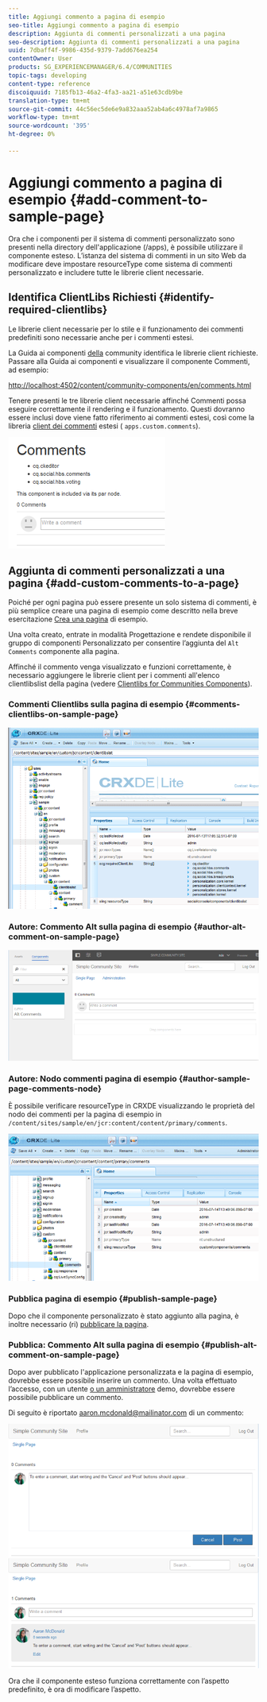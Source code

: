 ```yaml
---
title: Aggiungi commento a pagina di esempio
seo-title: Aggiungi commento a pagina di esempio
description: Aggiunta di commenti personalizzati a una pagina
seo-description: Aggiunta di commenti personalizzati a una pagina
uuid: 7dbaff4f-9986-435d-9379-7add676ea254
contentOwner: User
products: SG_EXPERIENCEMANAGER/6.4/COMMUNITIES
topic-tags: developing
content-type: reference
discoiquuid: 7185fb13-46a2-4fa3-aa21-a51e63cdb9be
translation-type: tm+mt
source-git-commit: 44c56ec5de6e9a832aaa52ab4a6c4978af7a9865
workflow-type: tm+mt
source-wordcount: '395'
ht-degree: 0%

---
```



# Aggiungi commento a pagina di esempio {#add-comment-to-sample-page}

Ora che i componenti per il sistema di commenti personalizzato sono presenti nella directory dell&#39;applicazione (/apps), è possibile utilizzare il componente esteso. L’istanza del sistema di commenti in un sito Web da modificare deve impostare resourceType come sistema di commenti personalizzato e includere tutte le librerie client necessarie.

## Identifica ClientLibs Richiesti {#identify-required-clientlibs}

Le librerie client necessarie per lo stile e il funzionamento dei commenti predefiniti sono necessarie anche per i commenti estesi.

La Guida ai componenti [della](components-guide.md) community identifica le librerie client richieste. Passare alla Guida ai componenti e visualizzare il componente Commenti, ad esempio:

[http://localhost:4502/content/community-components/en/comments.html](http://localhost:4502/content/community-components/en/comments.html)

Tenere presenti le tre librerie client necessarie affinché Commenti possa eseguire correttamente il rendering e il funzionamento. Questi dovranno essere inclusi dove viene fatto riferimento ai commenti estesi, così come la libreria [client dei commenti](extend-create-components.md#create-a-client-library-folder) estesi ( `apps.custom.comments`).

![chlimage_1-47](assets/chlimage_1-47.png)

## Aggiunta di commenti personalizzati a una pagina {#add-custom-comments-to-a-page}

Poiché per ogni pagina può essere presente un solo sistema di commenti, è più semplice creare una pagina di esempio come descritto nella breve esercitazione [Crea una pagina](create-sample-page.md) di esempio.

Una volta creato, entrate in modalità Progettazione e rendete disponibile il gruppo di componenti Personalizzato per consentire l’aggiunta del `Alt Comments` componente alla pagina.

Affinché il commento venga visualizzato e funzioni correttamente, è necessario aggiungere le librerie client per i commenti all&#39;elenco clientlibslist della pagina (vedere [Clientlibs for Communities Components](clientlibs.md)).

### Commenti Clientlibs sulla pagina di esempio {#comments-clientlibs-on-sample-page}

![Commenti Clientlibs sulla pagina di esempio](assets/chlimage_1-48.png)

### Autore: Commento Alt sulla pagina di esempio {#author-alt-comment-on-sample-page}

![Commento Alt sulla pagina di esempio](assets/chlimage_1-49.png)

### Autore: Nodo commenti pagina di esempio {#author-sample-page-comments-node}

È possibile verificare resourceType in CRXDE visualizzando le proprietà del nodo dei commenti per la pagina di esempio in `/content/sites/sample/en/jcr:content/content/primary/comments`.

![chlimage_1-50](assets/chlimage_1-50.png)

### Pubblica pagina di esempio {#publish-sample-page}

Dopo che il componente personalizzato è stato aggiunto alla pagina, è inoltre necessario (ri) [pubblicare la pagina](sites-console.md#publishing-the-site).

### Pubblica: Commento Alt sulla pagina di esempio {#publish-alt-comment-on-sample-page}

Dopo aver pubblicato l&#39;applicazione personalizzata e la pagina di esempio, dovrebbe essere possibile inserire un commento. Una volta effettuato l’accesso, con un utente [o un amministratore](tutorials.md#demo-users) demo, dovrebbe essere possibile pubblicare un commento.

Di seguito è riportato aaron.mcdonald@mailinator.com di un commento:

![chlimage_1-51](assets/chlimage_1-51.png) ![chlimage_1-52](assets/chlimage_1-52.png)

Ora che il componente esteso funziona correttamente con l’aspetto predefinito, è ora di modificare l’aspetto.

